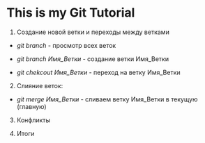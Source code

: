 # This is my Git Tutorial

1. Создание новой ветки и переходы между ветками

* *git branch* - просмотр всех веток

* *git branch Имя_Ветки* - создание ветки Имя_Ветки

* *git chekcout Имя_Ветки* - переход на ветку Имя_Ветки

2. Слияние веток:

* *git merge Имя_Ветки* - сливаем ветку Имя_Ветки в текущую (главную)





3. Конфликты

4. Итоги
